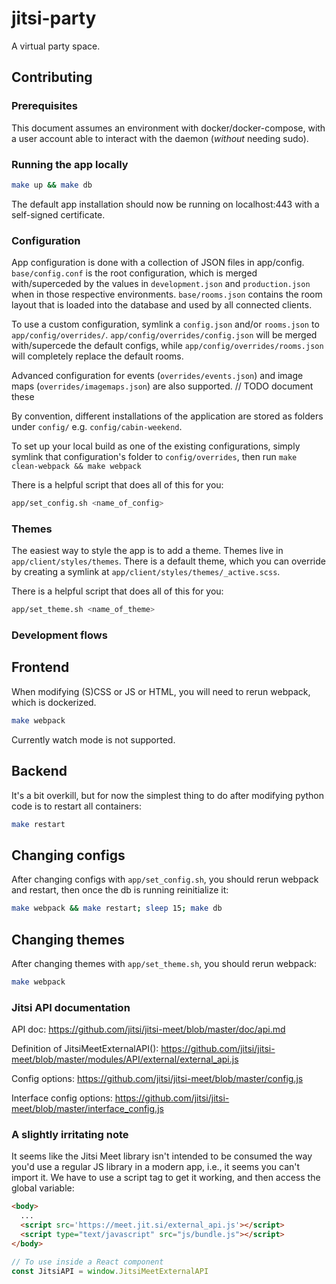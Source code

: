 # jitsi-party

A virtual party space.

## Contributing

### Prerequisites
This document assumes an environment with docker/docker-compose, with a user account able to interact with the daemon (*without* needing sudo).

### Running the app locally
```bash
make up && make db
```

The default app installation should now be running on localhost:443 with a self-signed certificate.

### Configuration

App configuration is done with a collection of JSON files in app/config.
`base/config.conf` is the root configuration, which is merged with/superceded by the values in `development.json` and `production.json` when in those respective environments.
`base/rooms.json` contains the room layout that is loaded into the database and used by all connected clients.

To use a custom configuration, symlink a `config.json` and/or `rooms.json` to `app/config/overrides/`.
`app/config/overrides/config.json` will be merged with/supercede the default configs, while `app/config/overrides/rooms.json` will completely replace the default rooms.

Advanced configuration for events (`overrides/events.json`) and image maps (`overrides/imagemaps.json`) are also supported.
// TODO document these

By convention, different installations of the application are stored as folders under `config/` e.g. `config/cabin-weekend`.

To set up your local build as one of the existing configurations, simply symlink that configuration's folder to `config/overrides`, then run `make clean-webpack && make webpack`

There is a helpful script that does all of this for you:
```bash
app/set_config.sh <name_of_config>
```

### Themes

The easiest way to style the app is to add a theme.
Themes live in `app/client/styles/themes`.
There is a default theme, which you can override by creating a symlink at `app/client/styles/themes/_active.scss`.

There is a helpful script that does all of this for you:
```bash
app/set_theme.sh <name_of_theme>
```

### Development flows

## Frontend
When modifying (S)CSS or JS or HTML, you will need to rerun webpack, which is dockerized.

```bash
make webpack
```

Currently watch mode is not supported.

## Backend
It's a bit overkill, but for now the simplest thing to do after modifying python code is to restart all containers:

```bash
make restart
```

## Changing configs
After changing configs with `app/set_config.sh`, you should rerun webpack and restart, then once the db is running reinitialize it:

```bash
make webpack && make restart; sleep 15; make db
```

## Changing themes
After changing themes with `app/set_theme.sh`, you should rerun webpack:

```bash
make webpack
```


### Jitsi API documentation
API doc:
https://github.com/jitsi/jitsi-meet/blob/master/doc/api.md

Definition of JitsiMeetExternalAPI():
https://github.com/jitsi/jitsi-meet/blob/master/modules/API/external/external_api.js

Config options:
https://github.com/jitsi/jitsi-meet/blob/master/config.js

Interface config options:
https://github.com/jitsi/jitsi-meet/blob/master/interface_config.js

### A slightly irritating note
It seems like the Jitsi Meet library isn't intended to be consumed the way you'd use a regular JS library in a modern app, i.e., it seems you can't import it. We have to use a script tag to get it working, and then access the global variable:
```html
<body>
  ...
  <script src='https://meet.jit.si/external_api.js'></script>
  <script type="text/javascript" src="js/bundle.js"></script>
</body>
```

```javascript
// To use inside a React component
const JitsiAPI = window.JitsiMeetExternalAPI
```

